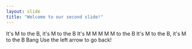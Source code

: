```yaml
---
layout: slide
title: "Welcome to our second slide!"
---
```

It's M to the B, it's M to the B
It's M M M M M to the B
It's M to the B, it's M to the B
Bang
Use the left arrow to go back!
